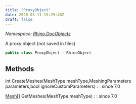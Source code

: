```yaml
---
title: "ProxyObject"
date: 2020-03-11 15:29:46Z
draft: false
---
```


*Namespace: [Rhino.DocObjects](../)*

A proxy object (not saved in files)
```cs
public class ProxyObject : RhinoObject
```
## Methods

int CreateMeshes(MeshType meshType,MeshingParameters parameters,bool ignoreCustomParameters)
: 
: since 7.0

[Mesh](/rhinocommon/rhino/geometry/mesh/)[] GetMeshes(MeshType meshType)
: 
: since 7.0
